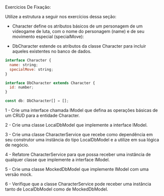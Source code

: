 Exercicios De Fixação:

Utilize a estrutura a seguir nos exercícios dessa seção:

* Character define os atributos básicos de um personagem de um videogame de luta, com o nome do personagem (name) e de seu movimento especial (specialMove):

* DbCharacter estende os atributos da classe Character para incluir aqueles existentes no banco de dados.

```js
interface Character {
  name: string;
  specialMove: string;
}

interface DbCharacter extends Character {
  id: number;
}

const db: DbCharacter[] = [];
```

1 - Crie uma interface chamada IModel que defina as operações 
básicas de um CRUD para a entidade Character.

2 - Crie uma classe LocalDbModel que implemente a interface IModel.

3 - Crie uma classe CharacterService que recebe como dependência 
em seu construtor uma instância do tipo LocalDbModel e a utilize 
em sua lógica de negócio.

4 - Refatore CharacterService para que possa receber uma instância 
de qualquer classe que implemente a interface IModel.

5 - Crie uma classe MockedDbModel que implemente IModel com uma versão mock.

6 - Verifique que a classe CharacterService pode receber uma instância 
tanto de LocalDbModel como de MockedDbModel.
